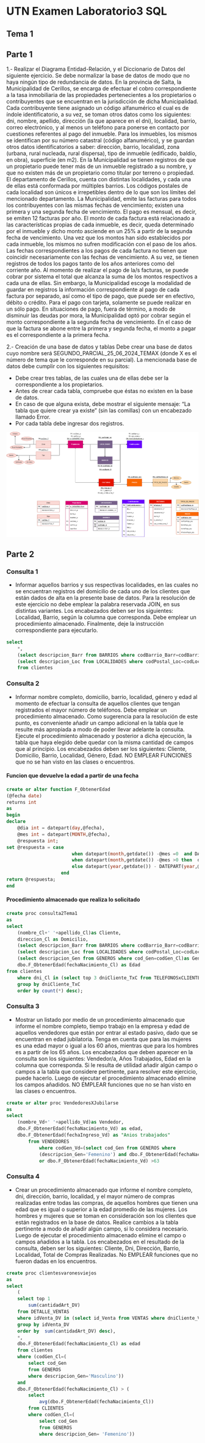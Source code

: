 # UTN Examen Laboratorio3 SQL 
## Tema 1

## Parte 1

1.- Realizar el Diagrama Entidad-Relación, y el Diccionario de Datos del siguiente ejercicio. Se debe normalizar la base de datos de modo que no haya ningún tipo de redundancia de datos.
En la provincia de Salta, la Municipalidad de Cerillos, se encarga de efectuar el cobro correspondiente a la tasa inmobiliaria de las propiedades pertenecientes a los propietarios o contribuyentes que se encuentran en la jurisdicción de dicha Municipalidad.
Cada contribuyente tiene asignado un código alfanumérico el cual es de índole identificatorio, a su vez, se toman otros datos como los siguientes: dni, nombre, apellido, dirección (la que aparece en el dni), localidad, barrio, correo electrónico, y al menos un teléfono para ponerse en contacto por cuestiones referentes al pago del inmueble.
Para los inmuebles, los mismos se identifican por su número catastral (código alfanumérico), y se guardan otros datos identificatorios a saber: dirección, barrio, localidad, zona (urbana, rural nucleada, rural dispersa), tipo de inmueble (edificado, baldío, en obra), superficie (en m2). En la Municipalidad se tienen registros de que un propietario puede tener más de un inmueble registrado a su nombre, y que no existen más de un propietario como titular por terreno o propiedad.
El departamento de Cerillos, cuenta con distintas localidades, y cada una de ellas está conformada por múltiples barrios. Los códigos postales de cada localidad son únicos e irrepetibles dentro de lo que son los límites del mencionado departamento.
La Municipalidad, emite las facturas para todos los contribuyentes con las mismas fechas de vencimiento; existen una primera y una segunda fecha de vencimiento. El pago es mensual, es decir, se emiten 12 facturas por año. El monto de cada factura está relacionado a las características propias de cada inmueble, es decir, queda determinado por el inmueble y dicho monto asciende en un 25% a partir de la segunda fecha de vencimiento. Una vez que los montos han sido establecidos por cada inmueble, los mismos no sufren modificación con el paso de los años. Las fechas correspondientes a los pagos de cada factura no tienen que coincidir necesariamente con las fechas de vencimiento. A su vez, se tienen registros de todos los pagos tanto de los años anteriores como del corriente año.
Al momento de realizar el pago de la/s facturas, se puede cobrar por sistema el total que alcanza la suma de los montos respectivos a cada una de ellas. Sin embargo, la Municipalidad escoge la modalidad de guardar en registros la información correspondiente al pago de cada factura por separado, así como el tipo de pago, que puede ser en efectivo, débito o crédito. Para el pago con tarjeta, solamente se puede realizar en un sólo pago. En situaciones de pago, fuera de término, a modo de disminuir las deudas por mora, la Municipalidad optó por cobrar según el monto correspondiente a la segunda fecha de vencimiento. En el caso de que la factura se abone entre la primera y segunda fecha, el monto a pagar es el correspondiente a la primera fecha.

2.- Creación de una base de datos y tablas
Debe crear una base de datos cuyo nombre será SEGUNDO_PARCIAL_25_06_2024_TEMAX (donde X es el número de tema que le corresponde en su parcial). La mencionada base de datos debe cumplir con los siguientes requisitos:
- Debe crear tres tablas, de las cuales una de ellas debe ser la correspondiente a los propietarios.
- Antes de crear cada tabla, compruebe que éstas no existen en la base de datos.
- En caso de que alguna exista, debe mostrar el siguiente mensaje: “La tabla que quiere crear ya existe” (sin las comillas) con un encabezado llamado Error.
- Por cada tabla debe ingresar dos registros.

![Diagrama entidad relacion](./examen%20parte%201%20tema%201.drawio.png)

## Parte 2

### Consulta 1
- Informar aquellos barrios y sus respectivas localidades, en las cuales no se encuentran registros del domicilio de cada uno de los clientes que están dados de alta en la presente base de datos. Para la resolución de este ejercicio no debe emplear la palabra reservada JOIN, en sus distintas variantes. Los encabezados deben ser los siguientes: Localidad, Barrio, según la columna que corresponda. Debe emplear un procedimiento almacenado. Finalmente, deje la instrucción correspondiente para ejecutarlo. 

```sql
select 
    *,
    (select descripcion_Barr from BARRIOS where codBarrio_Barr=codBarrio_Cl) as barrio, 
    (select descripcion_Loc from LOCALIDADES where codPostal_Loc=codLocalidad_Cl) as localidad 
    from clientes
```


### Consulta 2
- Informar nombre completo, domicilio, barrio, localidad, género y edad al momento de efectuar la consulta de aquellos clientes que tengan registrados el mayor número de teléfonos. Debe emplear un procedimiento almacenado. Como sugerencia para la resolución de este punto, es conveniente añadir un campo adicional en la tabla que le resulte más apropiada a modo de poder llevar adelante la consulta. Ejecute el procedimiento almacenado y posterior a dicha ejecución, la tabla que haya elegido debe quedar con la misma cantidad de campos que al principio. Los encabezados deben ser los siguientes: Cliente, Domicilio, Barrio, Localidad, Género, Edad. NO EMPLEAR FUNCIONES que no se han visto en las clases o encuentros. 

#### Funcion que devuelve la edad a partir de una fecha 
```sql 
create or alter function F_ObtenerEdad
(@fecha date)
returns int
as 
begin
declare 
	@dia int = datepart(day,@fecha),
	@mes int = datepart(MONTH,@fecha), 
	@respuesta int;
set @respuesta = case 
						when datepart(month,getdate()) -@mes =0  and DATEPART(day,getdate()) -@dia <=0 then datepart(year,getdate()) - DATEPART(year,@fecha)
						when datepart(month,getdate()) -@mes >0 then  datepart(year,getdate()) - DATEPART(year,@fecha) -1
						else datepart(year,getdate()) - DATEPART(year,@fecha)
					end
return @respuesta;
end

```
#### Procedimiento almacenado que realiza lo solicitado
```sql
create proc consulta2Tema1
as
select 
    (nombre_Cl+' '+apellido_Cl)as Cliente,
    direccion_Cl as Domicilio, 
    (select descripcion_Barr from BARRIOS where codBarrio_Barr=codBarrio_Cl)as Barrio,
    (select descripcion_Loc from LOCALIDADES where codPostal_Loc=codLocalidad_Cl)as Localidad, 
    (select descripcion_Gen from GENEROS where cod_Gen=codGen_Cl)as Genero,
    dbo.F_ObtenerEdad(fechaNacimiento_Cl) as Edad 
from clientes 
    where dni_Cl in (select top 3 dniCliente_TxC from TELEFONOSxCLIENTES 
    group by dniCliente_TxC 
    order by count(*) desc);
```
### Consulta 3
- Mostrar un listado por medio de un procedimiento almacenado que informe el nombre completo, tiempo trabajo en la empresa y edad de aquellos vendedores que están por entrar al estado pasivo, dado que se encuentran en edad jubilatoria. Tenga en cuenta que para las mujeres es una edad mayor o igual a los 60 años, mientras que para los hombres es a partir de los 65 años. Los encabezados que deben aparecer en la consulta son los siguientes: Vendedor/a, Años Trabajados, Edad en la columna que corresponda. Si le resulta de utilidad añadir algún campo o campos a la tabla que considere pertinente, para resolver este ejercicio, puede hacerlo. Luego de ejecutar el procedimiento almacenado elimine los campos añadidos. NO EMPLEAR funciones que no se han visto en las clases o encuentros. 

```sql
create or alter proc VendedoresXJubilarse
as
select 
	(nombre_Vd+' '+apellido_Vd)as Vendedor, 
	dbo.F_ObtenerEdad(fechaNacimiento_Vd) as edad, 
	dbo.F_ObtenerEdad(fechaIngreso_Vd) as "Anios trabajados" 
		from VENDEDORES 
			where codGen_Vd=(select cod_Gen from GENEROS where 
			(descripcion_Gen='Femenino') and dbo.F_ObtenerEdad(fechaNacimiento_Vd) >58) 
			or dbo.F_ObtenerEdad(fechaNacimiento_Vd) >63

```

### Consulta 4
- Crear un procedimiento almacenado que informe el nombre completo, dni, dirección, barrio, localidad, y el mayor número de compras realizadas entre todas las compras, de aquellos hombres que tienen una edad que es igual o superior a la edad promedio de las mujeres. Los hombres y mujeres que se toman en consideración son los clientes que están registrados en la base de datos. Realice cambios a la tabla pertinente a modo de añadir algún campo, si lo considera necesario. Luego de ejecutar el procedimiento almacenado elimine el campo o campos añadidos a la tabla. Los encabezados en el resultado de la consulta, deben ser los siguientes: Cliente, Dni, Dirección, Barrio, Localidad, Total de Compras Realizadas. No EMPLEAR funciones que no fueron dadas en los encuentros.

```sql
create proc clientesvaronesviejos
as
select  
	(
	select top 1 
		sum(cantidadArt_DV) 
	from DETALLE_VENTAS 
	where idVenta_DV in (select id_Venta from VENTAS where dniCliente_Venta=dni_Cl) 
	group by idVenta_DV 
	order by  sum(cantidadArt_DV) desc),
	*,
	dbo.F_ObtenerEdad(fechaNacimiento_Cl) as edad 
	from clientes 
	where (codGen_Cl=(
		select cod_Gen 
		from GENEROS 
		where descripcion_Gen='Masculino')) 
	and 
	dbo.F_ObtenerEdad(fechaNacimiento_Cl) > (
		select 
			avg(dbo.F_ObtenerEdad(fechaNacimiento_Cl)) 
		from CLIENTES 
		where codGen_Cl=(
			select cod_Gen 
			from GENEROS 
			where descripcion_Gen= 'Femenino'))

```

